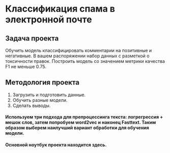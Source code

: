 # Классификация спама в электронной почте

## Задача проекта
Обучить модель классифицировать комментарии на позитивные и негативные. В вашем распоряжении набор данных с разметкой о токсичности правок. Построить модель со значением метрики качества F1 не меньше 0.75.

## Методология проекта

1. Загрузить и подготовить данные.
2. Обучить разные модели.
3. Сделать выводы.

#### Используем три подхода для препроцессинга текста: логрегрессия + мешок слов, затем попробуем word2vec и наконец Fasttext. Таким образом выберем наилучший вариант обработки для обучения модели.

#### Основной ноутбук проекта находится здесь.
